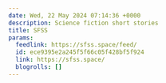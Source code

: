```yaml
---
date: Wed, 22 May 2024 07:14:36 +0000
description: Science fiction short stories
title: SFSS
params:
  feedlink: https://sfss.space/feed/
  id: ece9395e2a245f5f66c05f428bf5f924
  link: https://sfss.space/
  blogrolls: []
---
```

